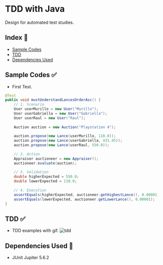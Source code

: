 # TDD with Java

Design for automated test studies.

## Index :pushpin:

- [Sample Codes](#code)
- [TDD](#tdd)
- [Dependencies Used](#maven)

## Sample Codes <a name="code"></a>:white_check_mark:

- First Test.

```java
@Test
public void mustUnderstandLancesOrderAsc() {
    // 1. Scenario
    User userMurillo = new User("Murillo");
    User userGabriella = new User("Gabriella");
    User userRaul = new User("Raul");
	
    Auction auction = new Auction("Playstation 4");
	
    auction.propose(new Lance(userMurillo, 110.0));
    auction.propose(new Lance(userGabriella, 431.45));
    auction.propose(new Lance(userRaul, 550.0));
	
    // 2. Action
    Appraiser auctioneer = new Appraiser();
    auctioneer.evaluate(auction);
	
    // 3. Validation
    double higherExpected = 550.0;
    double lowerExpected = 110.0;
	
    // 4. Execution
    assertEquals(higherExpected, auctioneer.getHighestLance(), 0.00001);
    assertEquals(lowerExpected, auctioneer.getLowerLance(), 0.00001);
}
```

## TDD <a name="tdd"></a>:white_check_mark:

- TDD examples with gif.
![tdd](resources/tdd-example.gif)

## Dependencies Used <a name="maven"></a>:link:

- JUnit Jupiter 5.6.2
